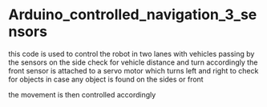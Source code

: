 # Arduino_controlled_navigation_3_sensors
this code is used to control the robot in two lanes with vehicles passing by 
the sensors on the side check for vehicle distance and turn accordingly 
the front sensor is attached to a servo motor which turns left and right to check for objects in case any object is found on the sides or front

the movement is then controlled accordingly
